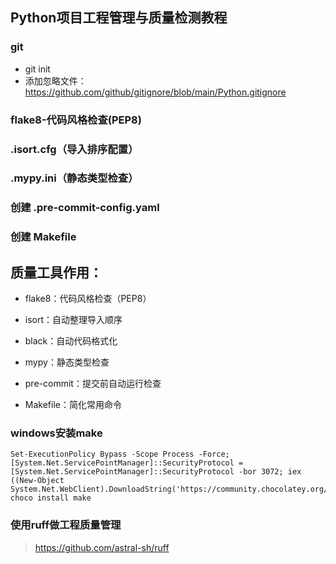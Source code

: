 ## Python项目工程管理与质量检测教程

### git

- git init
- 添加忽略文件：https://github.com/github/gitignore/blob/main/Python.gitignore

### flake8-代码风格检查(PEP8)

### .isort.cfg（导入排序配置）

### .mypy.ini（静态类型检查）

### 创建 .pre-commit-config.yaml

### 创建 Makefile

## 质量工具作用：

- flake8：代码风格检查（PEP8）

- isort：自动整理导入顺序

- black：自动代码格式化

- mypy：静态类型检查

- pre-commit：提交前自动运行检查

- Makefile：简化常用命令

### windows安装make

```commandline
Set-ExecutionPolicy Bypass -Scope Process -Force; [System.Net.ServicePointManager]::SecurityProtocol = [System.Net.ServicePointManager]::SecurityProtocol -bor 3072; iex ((New-Object System.Net.WebClient).DownloadString('https://community.chocolatey.org/install.ps1'))
choco install make
```

### 使用ruff做工程质量管理

> https://github.com/astral-sh/ruff